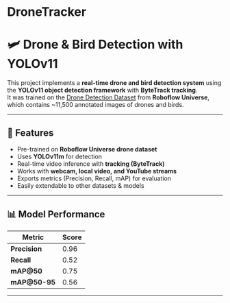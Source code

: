 # DroneTracker
# 🛩️ Drone & Bird Detection with YOLOv11

This project implements a **real-time drone and bird detection system** using the **YOLOv11 object detection framework** with **ByteTrack tracking**.  
It was trained on the [Drone Detection Dataset](https://universe.roboflow.com/yolov12-drone-detection/drone-jrg57) from **Roboflow Universe**, which contains ~11,500 annotated images of drones and birds.

---

## 🚀 Features
- Pre-trained on **Roboflow Universe drone dataset**
- Uses **YOLOv11m** for detection
- Real-time video inference with **tracking (ByteTrack)**
- Works with **webcam, local video, and YouTube streams**
- Exports metrics (Precision, Recall, mAP) for evaluation
- Easily extendable to other datasets & models

---

## 📊 Model Performance
| Metric            | Score |
|-------------------|-------|
| **Precision**     | 0.96  |
| **Recall**        | 0.52  |
| **mAP@50**        | 0.75  |
| **mAP@50-95**     | 0.56  |

---


